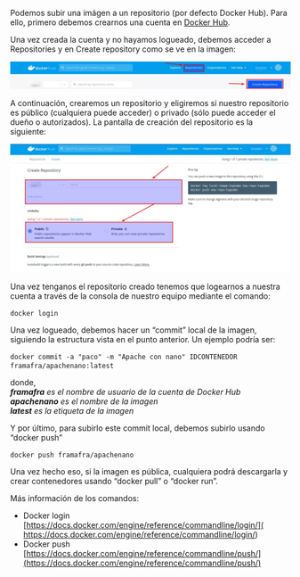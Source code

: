Podemos subir una imágen a un repositorio (por defecto Docker Hub). Para ello, primero debemos crearnos una cuenta en [Docker Hub](https://hub.docker.com/).

Una vez creada la cuenta y no hayamos logueado, debemos acceder a Repositories y en Create repository como se ve en la imagen:

![](../images/dockerhubrepositorio.jpg)

A continuación, crearemos un repositorio y eligiremos si nuestro repositorio es público
(cualquiera puede acceder) o privado (sólo puede acceder el dueño o autorizados).
La pantalla de creación del repositorio es la siguiente:

![](../images/dockerhubrepositorio2.jpg)

Una vez tenganos el repositorio creado tenemos que logearnos a nuestra cuenta a través de la consola de nuestro equipo mediante el comando:

    docker login

Una vez logueado, debemos hacer un “commit” local de la imagen, siguiendo la estructura vista en el punto anterior. Un ejemplo podría ser:

    docker commit -a "paco" -m "Apache con nano" IDCONTENEDOR framafra/apachenano:latest

donde,<br> 
***framafra*** *es el nombre de usuario de la cuenta de Docker Hub*<br>
***apachenano*** *es el nombre de la imagen*<br>
***latest*** *es la etiqueta de la imagen*


Y por último, para subirlo  este commit local, debemos subirlo usando “docker push”

    docker push framafra/apachenano

Una vez hecho eso, si la imagen es pública, cualquiera podrá descargarla y crear contenedores usando “docker pull” o “docker run”.

Más información de los comandos:

-   Docker login [https://docs.docker.com/engine/reference/commandline/login/]( https://docs.docker.com/engine/reference/commandline/login/)
-   Docker push [https://docs.docker.com/engine/reference/commandline/push/](https://docs.docker.com/engine/reference/commandline/push/)

